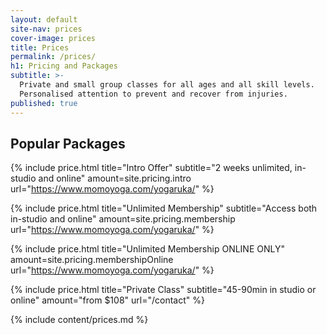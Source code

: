 ```yaml
---
layout: default
site-nav: prices
cover-image: prices
title: Prices
permalink: /prices/
h1: Pricing and Packages
subtitle: >-
  Private and small group classes for all ages and all skill levels.
  Personalised attention to prevent and recover from injuries.
published: true
---
```


<section class="container container--sm m-top--md">
  <h2>Popular Packages</h2>

  {% include price.html title="Intro Offer" subtitle="2 weeks unlimited, in-studio and online" amount=site.pricing.intro url="https://www.momoyoga.com/yogaruka/" %}

  {% include price.html title="Unlimited Membership" subtitle="Access both in-studio and online" amount=site.pricing.membership url="https://www.momoyoga.com/yogaruka/" %}
  
  {% include price.html title="Unlimited Membership ONLINE ONLY" amount=site.pricing.membershipOnline url="https://www.momoyoga.com/yogaruka/" %}

  {% include price.html title="Private Class" subtitle="45-90min in studio or online" amount="from $108" url="/contact" %}
</section>

<div class="Longform Longform--blogpost" markdown="1">
{% include content/prices.md %}
</div>
